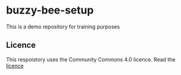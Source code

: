 # buzzy-bee-setup
This is a demo repository for training purposes
## Licence
This respoistory uses the Community Commons 4.0 licence. Read the [licence](LICENCE.md)
